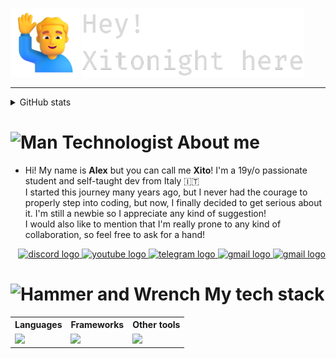 <p align="left">
    <img src="./assets/man_raising_hand.png" width="110" height="110">
    <img src="./assets/hi_there.png" width="356" height="110">
</p>

<hr>

<details>
    <summary>GitHub stats</summary>
    <div align="left">
        <img src="https://github-readme-stats.vercel.app/api?username=Xitonight&theme=dark&show_icons=true&hide_border=true&count_private=true" alt="Xitonight's GitHub Stats" height="180"/>
        <img src="https://github-readme-stats.vercel.app/api/top-langs/?username=Xitonight&theme=dark&show_icons=true&hide_border=true&layout=compact" alt="Xitonight's GitHub Stats" height="180" />
    </div>
    <br>
    <blockquote> Do note that these stats are purely representative of the files in each repo and they mean very little </blockquote>
    <hr>
</details>

# <img src="https://raw.githubusercontent.com/Tarikul-Islam-Anik/Animated-Fluent-Emojis/master/Emojis/People/Man%20Technologist.png" alt="Man Technologist" width="30" height="30" /> About me

- Hi! My name is **Alex** but you can call me **Xito**! I'm a 19y/o passionate student and self-taught dev from Italy 🇮🇹 <br>
I started this journey many years ago, but I never had the courage to properly step into coding, but now, I finally decided to get serious about it. I'm still a newbie so I appreciate any kind of suggestion! <br>
I would also like to mention that I'm really prone to any kind of collaboration, so feel free to ask for a hand! <br>

<div align="right">
    <a href="https://discord.com/users/423893309749067776">
        <img src="https://raw.githubusercontent.com/maurodesouza/profile-readme-generator/master/src/assets/icons/social/discord/default.svg" width="52" height="40" alt="discord logo"  />
    </a>
    <a href="https://www.youtube.com/@xitonight">
        <img src="https://raw.githubusercontent.com/maurodesouza/profile-readme-generator/master/src/assets/icons/social/youtube/default.svg" width="52" height="40" alt="youtube logo"  />
    </a>
    <a href="https://t.me/Xitonight">
        <img src="https://raw.githubusercontent.com/maurodesouza/profile-readme-generator/master/src/assets/icons/social/telegram/default.svg" width="52" height="40" alt="telegram logo"  />
    </a>
    <a href="mailto:xitonight@gmail.com">
        <img src="https://raw.githubusercontent.com/maurodesouza/profile-readme-generator/master/src/assets/icons/social/gmail/default.svg" width="52" height="40" alt="gmail logo"  />
    </a>
    <a href="https://www.reddit.com/user/xitonight/">
        <img src="https://raw.githubusercontent.com/maurodesouza/profile-readme-generator/master/src/assets/icons/social/reddit/default.svg" width="52" height="40" alt="gmail logo"  />
    </a>
</div>

# <img src="https://raw.githubusercontent.com/Tarikul-Islam-Anik/Animated-Fluent-Emojis/master/Emojis/Objects/Hammer%20and%20Wrench.png" alt="Hammer and Wrench" width="30" height="30" /> My tech stack

<table>
    <tr>
        <th> Languages </th>
        <th> Frameworks </th>
        <th> Other tools </th>
    </tr>
    <tr>
        <td>
            <a href="https://skillicons.dev">
                <img src="https://skillicons.dev/icons?i=cpp,ts,py,kotlin,dart,bash,nix,html,css,bootstrap,tailwind&perline=3" />
            </a>
        </td>
        <td> 
            <a href="https://skillicons.dev">
                <img src="https://skillicons.dev/icons?i=react,vue,flutter&perline=3" />
            </a>
        </td>
        <td>
            <a href="https://skillicons.dev">
                <img src="https://skillicons.dev/icons?i=linux,latex,git,neovim,firebase&perline=3" />
            </a>
        </td>
    </tr>
</table>
